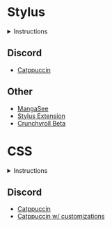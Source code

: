 # Stylus
<details>
<summary>Instructions</summary>

1) Get Stylus for [Chrome](https://chrome.google.com/webstore/detail/stylus/clngdbkpkpeebahjckkjfobafhncgmne) or [Firefox](https://addons.mozilla.org/en-US/firefox/addon/styl-us/)
2) Click the link for a style below and press "Install"
</details>

## Discord
- [Catppuccin](https://github.com/hotsno/custom-css/raw/main/catppuccin-discord.user.css)
## Other
- [MangaSee](https://github.com/hotsno/custom-css/raw/main/mangasee-customizations.user.css)
- [Stylus Extension](https://raw.githubusercontent.com/33kk/uso-archive/flomaster/data/usercss/146675.user.css)
- [Crunchyroll Beta](https://raw.githubusercontent.com/hotsno/custom-css/main/crunchyroll-customizations.user.css)

# CSS
<details>
<summary>Instructions</summary>

1) Use `@import url(url here);` in a CSS file.
</details>

## Discord
- [Catppuccin](https://hotsno.github.io/custom-css/catppuccin-discord-base.css)
- [Catppuccin w/ customizations](https://hotsno.github.io/custom-css/catppuccin-discord-modifications.css)
